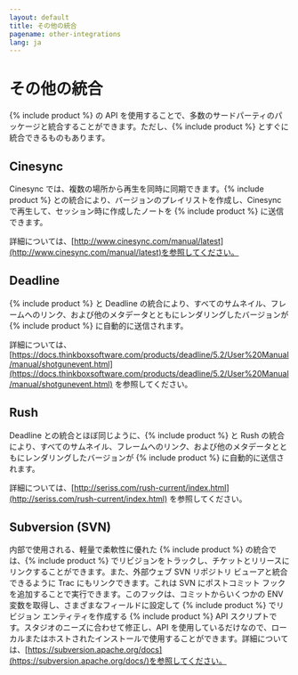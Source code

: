 ```yaml
---
layout: default
title: その他の統合
pagename: other-integrations
lang: ja
---
```


# その他の統合

{% include product %} の API を使用することで、多数のサードパーティのパッケージと統合することができます。ただし、{% include product %} とすぐに統合できるものもあります。

## Cinesync

Cinesync では、複数の場所から再生を同時に同期できます。{% include product %} との統合により、バージョンのプレイリストを作成し、Cinesync で再生して、セッション時に作成したノートを {% include product %} に送信できます。

詳細については、[http://www.cinesync.com/manual/latest](http://www.cinesync.com/manual/latest)を参照してください。

## Deadline

{% include product %} と Deadline の統合により、すべてのサムネイル、フレームへのリンク、および他のメタデータとともにレンダリングしたバージョンが {% include product %} に自動的に送信されます。

詳細については、[https://docs.thinkboxsoftware.com/products/deadline/5.2/User%20Manual/manual/shotgunevent.html](https://docs.thinkboxsoftware.com/products/deadline/5.2/User%20Manual/manual/shotgunevent.html) を参照してください。

## Rush

Deadline との統合とほぼ同じように、{% include product %} と Rush の統合により、すべてのサムネイル、フレームへのリンク、および他のメタデータとともにレンダリングしたバージョンが {% include product %} に自動的に送信されます。

詳細については、[http://seriss.com/rush-current/index.html](http://seriss.com/rush-current/index.html) を参照してください。

## Subversion (SVN)

内部で使用される、軽量で柔軟性に優れた {% include product %} の統合では、{% include product %} でリビジョンをトラックし、チケットとリリースにリンクすることができます。また、外部ウェブ SVN リポジトリ ビューアと統合できるように Trac にもリンクできます。これは SVN にポストコミット フックを追加することで実行できます。このフックは、コミットからいくつかの ENV 変数を取得し、さまざまなフィールドに設定して {% include product %} でリビジョン エンティティを作成する {% include product %} API スクリプトです。スタジオのニーズに合わせて修正し、API を使用しているだけなので、ローカルまたはホストされたインストールで使用することができます。詳細については、[https://subversion.apache.org/docs](https://subversion.apache.org/docs/)を参照してください。
